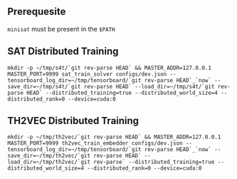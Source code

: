 ## Prerequesite

`minisat` must be present in the `$PATH`

## SAT Distributed Training

```
mkdir -p ~/tmp/s4t/`git rev-parse HEAD` && MASTER_ADDR=127.0.0.1 MASTER_PORT=9999 sat_train_solver configs/dev.json --tensorboard_log_dir=~/tmp/tensorboard/`git rev-parse HEAD`_`now` --save_dir=~/tmp/s4t/`git rev-parse HEAD` --load_dir=~/tmp/s4t/`git rev-parse HEAD` --distributed_training=true --distributed_world_size=4 --distributed_rank=0 --device=cuda:0
```

## TH2VEC Distributed Training

```
mkdir -p ~/tmp/th2vec/`git rev-parse HEAD` && MASTER_ADDR=127.0.0.1 MASTER_PORT=9999 th2vec_train_embedder configs/dev.json --tensorboard_log_dir=~/tmp/tensorboard/`git rev-parse HEAD`_`now` --save_dir=~/tmp/th2vec/`git rev-parse HEAD` --load_dir=~/tmp/th2vec/`git rev-parse` --distributed_training=true --distributed_world_size=4 --distributed_rank=0 --device=cuda:0
```
